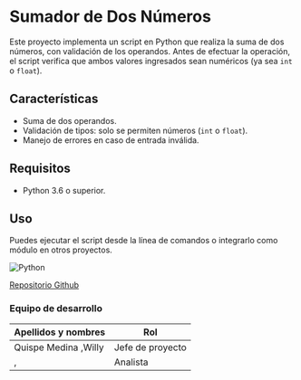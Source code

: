 # Sumador de Dos Números

Este proyecto implementa un script en Python que realiza la suma de dos números, con validación de los operandos. Antes de efectuar la operación, el script verifica que ambos valores ingresados sean numéricos (ya sea `int` o `float`).

## Características

- Suma de dos operandos.
- Validación de tipos: solo se permiten números (`int` o `float`).
- Manejo de errores en caso de entrada inválida.

## Requisitos

- Python 3.6 o superior.

## Uso

Puedes ejecutar el script desde la línea de comandos o integrarlo como módulo en otros proyectos.

![Python](https://cdn-icons-png.flaticon.com/512/2/2181.png) 

[Repositorio Github](https://github.com/AbysSCiaL/operacion_suma.git)


### Equipo de desarrollo
| Apellidos y nombres | Rol | 
| --------------------| ----|
| Quispe Medina ,Willy | Jefe de proyecto |
| ,| Analista|
